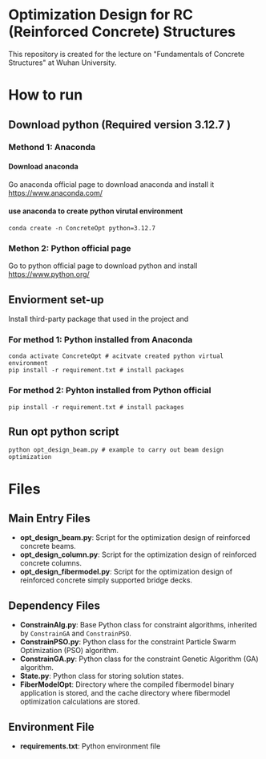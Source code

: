 # Optimization Design for RC (Reinforced Concrete) Structures

This repository is created for the lecture on "Fundamentals of Concrete Structures" at Wuhan University.


# How to run 
## Download python (Required version 3.12.7 )
### Methond 1: Anaconda 
#### Download anaconda
Go anaconda official page to download anaconda and install it 
https://www.anaconda.com/

#### use anaconda to create python virutal environment
``` pwsh
conda create -n ConcreteOpt python=3.12.7
```
### Methon 2: Python official page
Go to python official page to download python and install
https://www.python.org/

## Enviorment set-up  

Install third-party package that used in the project and 
### For method 1: Python installed from Anaconda
``` pwsh
conda activate ConcreteOpt # acitvate created python virtual environment
pip install -r requirement.txt # install packages
```
### For method 2: Pyhton installed from Python official 

``` pwsh
pip install -r requirement.txt # install packages
```

## Run opt python script

``` pwsh
python opt_design_beam.py # example to carry out beam design optimization
```

# Files

## Main Entry Files
- **opt_design_beam.py**: Script for the optimization design of reinforced concrete beams.
- **opt_design_column.py**: Script for the optimization design of reinforced concrete columns.
- **opt_design_fibermodel.py**: Script for the optimization design of reinforced concrete simply supported bridge decks.

## Dependency Files
- **ConstrainAlg.py**: Base Python class for constraint algorithms, inherited by `ConstrainGA` and `ConstrainPSO`.
- **ConstrainPSO.py**: Python class for the constraint Particle Swarm Optimization (PSO) algorithm.
- **ConstrainGA.py**: Python class for the constraint Genetic Algorithm (GA) algorithm.
- **State.py**: Python class for storing solution states.
- **FiberModelOpt**: Directory where the compiled fibermodel binary application is stored, and the cache directory where fibermodel optimization calculations are stored.

## Environment File
- **requirements.txt**: Python environment file